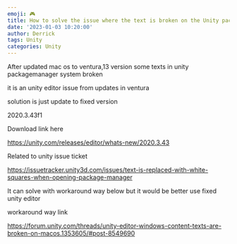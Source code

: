 ```yaml
---
emoji: 🎮 
title: How to solve the issue where the text is broken on the Unity packagemanager system Windows  in mac os ventura 13 
date: '2023-01-03 10:20:00'
author: Derrick
tags: Unity
categories: Unity
---
```


After updated mac os to ventura,13 version some texts in unity packagemanager system broken

it is an unity editor issue from updates in ventura

solution is just update to fixed version 

2020.3.43f1 

Download link here 

https://unity.com/releases/editor/whats-new/2020.3.43

Related to unity issue ticket 

https://issuetracker.unity3d.com/issues/text-is-replaced-with-white-squares-when-opening-package-manager

It can solve with workaround way below but it would be better use fixed unity editor 

workaround way link

https://forum.unity.com/threads/unity-editor-windows-content-texts-are-broken-on-macos.1353605/#post-8549690